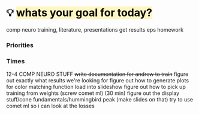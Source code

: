 # 💡 <mark style="background: #FFF3A3A6;">whats your goal for today?</mark>
comp neuro training, literature, presentations
get results
eps homework
### Priorities
### Times
12-4
	COMP NEURO STUFF
		<s>write documentation for andrew to train</s>
			figure out exactly what results we're looking for
		figure out how to generate plots for color matching function
			load into slideshow
		figure out how to pick up training from weights (screw comet ml) (30 min)
		figure out the display stuff/cone fundamentals/hummingbird peak (make slides on that)
try to use comet ml so i can look at the losses

